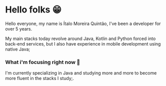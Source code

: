 
# Hello folks 😁
Hello everyone, my name is Ítalo Moreira Quintão, I've been a developer for over 5 years.

My main stacks today revolve around Java, Kotlin and Python forced into back-end services, but I also have experience in mobile development using native Java;

### What i'm focusing right now 🤔
I'm currently specializing in Java and studying more and more to become more fluent in the stacks I study;.
